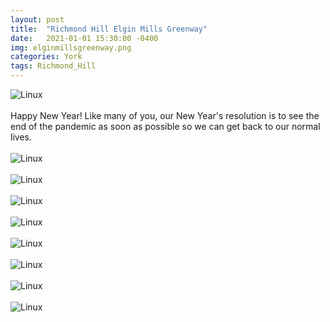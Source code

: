 ```yaml
---
layout: post
title:  "Richmond Hill Elgin Mills Greenway"
date:   2021-01-01 15:30:00 -0400
img: elginmillsgreenway.png
categories: York
tags: Richmond_Hill
---
```


![Linux]({{site.baseurl}}/images/elginmillsgreenway.png)
<br>
<br>
Happy New Year! Like many of you, our New Year's resolution is to see the end of the pandemic as soon as possible so we can get back to our normal lives.
<br>
<br>
![Linux]({{site.baseurl}}/images/elginmillsgreenway1.jpg)
<br>
<br>
![Linux]({{site.baseurl}}/images/elginmillsgreenway2.jpg)
<br>
<br>
![Linux]({{site.baseurl}}/images/elginmillsgreenway3.jpg)
<br>
<br>
![Linux]({{site.baseurl}}/images/elginmillsgreenway4.jpg)
<br>
<br>
![Linux]({{site.baseurl}}/images/elginmillsgreenway5.jpg)
<br>
<br>
![Linux]({{site.baseurl}}/images/elginmillsgreenway6.jpg)
<br>
<br>
![Linux]({{site.baseurl}}/images/elginmillsgreenway7.jpg)
<br>
<br>
![Linux]({{site.baseurl}}/images/elginmillsgreenway8.jpg)
<br>
<br>
